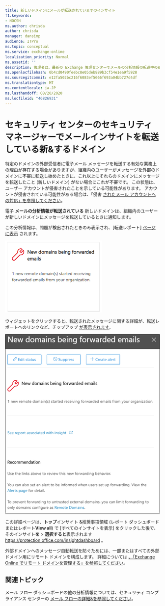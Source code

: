 ```yaml
---
title: 新しいドメインにメールが転送されていますのインサイト
f1.keywords:
- NOCSH
ms.author: chrisda
author: chrisda
manager: dansimp
audience: ITPro
ms.topic: conceptual
ms.service: exchange-online
localization_priority: Normal
ms.assetid: ''
description: 管理者は、最新の Exchange 管理センターでメールの分析情報の転送中の新しいドメインを使用して、組織内のユーザーが転送されなかった外部ドメインにメッセージを転送しているときに調査する方法を学習できます。
ms.openlocfilehash: 0b4cd0490feebc8e05deb889b3cf54e1ea9f5928
ms.sourcegitcommit: e12fa502bc216f6083ef5666f693a04bb727d4df
ms.translationtype: MT
ms.contentlocale: ja-JP
ms.lasthandoff: 08/20/2020
ms.locfileid: "46826931"
---
```

# <a name="new-domains-being-forwarded-email-insight-in-the-security--compliance-center"></a>セキュリティ センターのセキュリティ マネージャーでメールインサイトを転送している新&するドメイン

特定のドメインの外部受信者に電子メール メッセージを転送する有効な業務上の理由が存在する場合がありますが、組織内のユーザーがメッセージを外部のドメインに不審に転送し始めたときに、これ以上にそれらのドメインにメッセージを転送したこと (新しいドメイン) がない場合にこれが不審です。 この状態は、ユーザー アカウントが侵害されたことを示している可能性があります。 アカウントが侵害されている可能性がある場合は、「侵害 [されたメール アカウントへの対応」を参照してください](https://docs.microsoft.com/microsoft-365/security/office-365-security/responding-to-a-compromised-email-account)。

電子 **メールの分析情報が転送されている** 新しいドメインは、組織内のユーザーが新しいドメインにメッセージを転送しているときに通知します。

この分析情報は、問題が検出されたときのみ表示され、[転送レポート] [ページに表示](view-mail-flow-reports.md#forwarding-report) されます。

![新しいドメインにメールが転送されていますのインサイト](../../media/mfi-new-domains-being-forwarded.png)

ウィジェットをクリックすると、転送されたメッセージに関する詳細が、転送レポートへのリンクなど、チップアップ [が表示されます](view-mail-flow-reports.md#forwarding-report)。

![[新しいドメイン] をクリックすると表示される詳細ポップアップ (メールのページに移動します)](../../media/mfi-new-domains-being-forwarded-details.png)

この詳細ページは、**トップ**インサイト &推奨事項領域 (レポート ダッシュボードまたはレポート**View all**) で [すべてのインサイトを表示] をクリックした後で、そのインサイト**を** \> **選択すると**表示されます <https://protection.office.com/insightdashboard> 。

外部ドメインへのメッセージ自動転送を防ぐためには、一部またはすべての外部ドメイン用にリモート ドメインを構成します。 詳細については [、「Exchange Online でリモート ドメインを管理する」を参照してください](https://docs.microsoft.com/Exchange/mail-flow-best-practices/remote-domains/manage-remote-domains)。

## <a name="related-topics"></a>関連トピック

メール フロー ダッシュボードの他の分析情報については、セキュリティ コンプライアンス センターの [メール フローの詳細&を参照してください](mail-flow-insights-v2.md)。
